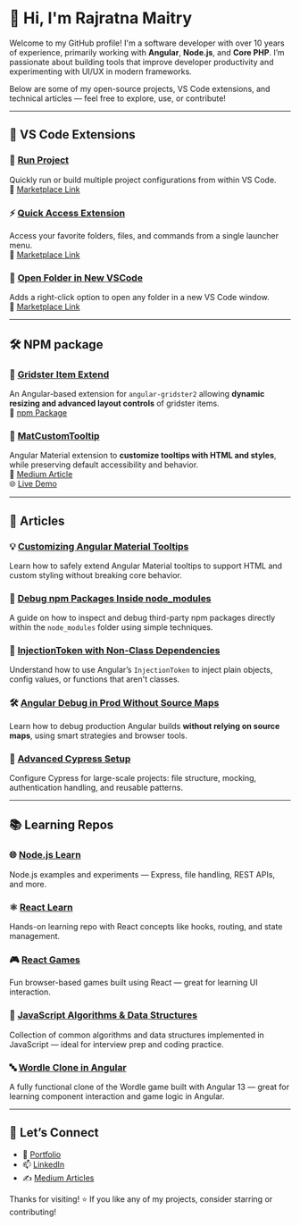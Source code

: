 # 👋 Hi, I'm Rajratna Maitry

Welcome to my GitHub profile! I'm a software developer with over 10 years of experience, primarily working with **Angular**, **Node.js**, and **Core PHP**. I’m passionate about building tools that improve developer productivity and experimenting with UI/UX in modern frameworks.

Below are some of my open-source projects, VS Code extensions, and technical articles — feel free to explore, use, or contribute!

---
## 🧩 VS Code Extensions

### 🚀 [Run Project](https://github.com/rajratnamaitry/vs-code-ext-run-project)  
Quickly run or build multiple project configurations from within VS Code.  
🔗 [Marketplace Link](https://marketplace.visualstudio.com/items?itemName=rajratnamaitry.run-project)

### ⚡ [Quick Access Extension](https://github.com/rajratnamaitry/quick-access-extension)  
Access your favorite folders, files, and commands from a single launcher menu.  
🔗 [Marketplace Link](https://marketplace.visualstudio.com/items?itemName=rajratnamaitry.quick-access-extension)

### 📂 [Open Folder in New VSCode](https://github.com/rajratnamaitry/open-folder-in-new-vscode)  
Adds a right-click option to open any folder in a new VS Code window.  
🔗 [Marketplace Link](https://marketplace.visualstudio.com/items?itemName=rajratnamaitry.open-folder-in-new-vscode)

---
## 🛠️ NPM package

### 🧱 [Gridster Item Extend](https://github.com/rajratnamaitry/gridster-item-extend)  
An Angular-based extension for `angular-gridster2` allowing **dynamic resizing and advanced layout controls** of gridster items.  
🔗 [npm Package](https://www.npmjs.com/package/gridster-item-extend)

### 💬 [MatCustomTooltip](https://github.com/rajratnamaitry/MatCustomTooltip)  
Angular Material extension to **customize tooltips with HTML and styles**, while preserving default accessibility and behavior.  
🔗 [Medium Article](https://rajratnamaitry.medium.com/customizing-angular-material-the-right-way-to-extend-tooltips-without-losing-functionality-1776af691414)  
🌐 [Live Demo](https://rajratnamaitry.github.io/cust-mat-tooltip-project/)

---
## 📝 Articles

### 💡 [Customizing Angular Material Tooltips](https://rajratnamaitry.medium.com/customizing-angular-material-the-right-way-to-extend-tooltips-without-losing-functionality-1776af691414)  
Learn how to safely extend Angular Material tooltips to support HTML and custom styling without breaking core behavior.

### 🐛 [Debug npm Packages Inside node_modules](https://rajratnamaitry.medium.com/how-to-debug-npm-packages-node-modules-folder-99f4440e3423)  
A guide on how to inspect and debug third-party npm packages directly within the `node_modules` folder using simple techniques.

### 🧩 [InjectionToken with Non-Class Dependencies](https://rajratnamaitry.medium.com/example-of-injectiontoken-with-non-class-dependencies-2ea1cf26062f)  
Understand how to use Angular’s `InjectionToken` to inject plain objects, config values, or functions that aren't classes.

### 🛠️ [Angular Debug in Prod Without Source Maps](https://medium.com/@rajratnamaitry/angular-debug-on-prod-without-using-source-map-72df607b7342)  
Learn how to debug production Angular builds **without relying on source maps**, using smart strategies and browser tools.

### 🧪 [Advanced Cypress Setup](https://rajratnamaitry.medium.com/advanced-cypress-setup-9ef0c6483fc8)  
Configure Cypress for large-scale projects: file structure, mocking, authentication handling, and reusable patterns.

---
## 📚 Learning Repos

### 🌐 [Node.js Learn](https://github.com/rajratnamaitry/nodejs-learn)  
Node.js examples and experiments — Express, file handling, REST APIs, and more.

### ⚛️ [React Learn](https://github.com/rajratnamaitry/react-learn)  
Hands-on learning repo with React concepts like hooks, routing, and state management.

### 🎮 [React Games](https://github.com/rajratnamaitry/react-games?tab=readme-ov-file)  
Fun browser-based games built using React — great for learning UI interaction.

### 🧠 [JavaScript Algorithms & Data Structures](https://github.com/rajratnamaitry/Javascript-Algo-DS)  
Collection of common algorithms and data structures implemented in JavaScript — ideal for interview prep and coding practice.

### 🔤 [Wordle Clone in Angular](https://github.com/rajratnamaitry/wordleAngularV13)  
A fully functional clone of the Wordle game built with Angular 13 — great for learning component interaction and game logic in Angular.

---

## 🤝 Let’s Connect

- 🔗 [Portfolio](https://portfolio-timeline.web.app)
- 📫 [LinkedIn](https://www.linkedin.com/in/rajratnamaitry/)
- ✍️ [Medium Articles](https://rajratnamaitry.medium.com)

Thanks for visiting! ⭐ If you like any of my projects, consider starring or contributing!
